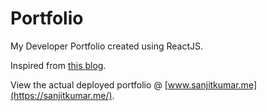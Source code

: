 # Portfolio

My Developer Portfolio created using ReactJS. 

Inspired from [this blog](https://levelup.gitconnected.com/create-a-portfolio-using-react-and-github-student-developer-pack-955379207855).

View the actual deployed portfolio @ [www.sanjitkumar.me](https://sanjitkumar.me/).